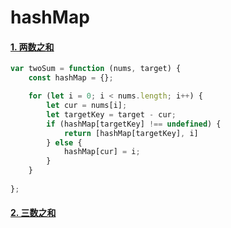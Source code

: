 # hashMap

#### [1. 两数之和](https://leetcode-cn.com/problems/two-sum/)

```javascript
var twoSum = function (nums, target) {
    const hashMap = {};

    for (let i = 0; i < nums.length; i++) {
        let cur = nums[i];
        let targetKey = target - cur;
        if (hashMap[targetKey] !== undefined) {
            return [hashMap[targetKey], i]
        } else {
            hashMap[cur] = i;
        }
    }
    
};
```

#### [2. 三数之和](https://leetcode-cn.com/problems/3sum/)

